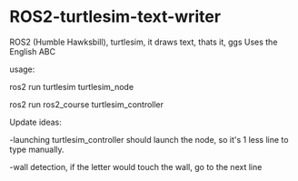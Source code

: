 # ROS2-turtlesim-text-writer
ROS2 (Humble Hawksbill), turtlesim, it draws text, thats it, ggs
Uses the English ABC

usage:

ros2 run turtlesim turtlesim_node

ros2 run ros2_course turtlesim_controller


Update ideas: 

-launching turtlesim_controller should launch the node, so it's 1 less line to type manually.

-wall detection, if the letter would touch the wall, go to the next line
